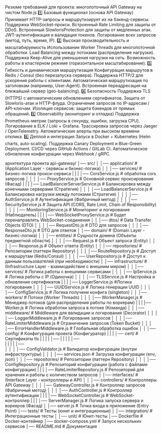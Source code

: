 Резюме требований для проекта: многопоточный API Gateway на чистом Node.js
1️⃣ Базовый функционал (основа API Gateway)
Принимает HTTP-запросы и маршрутизирует их на бэкенд-сервисы.
Поддержка WebSocket-прокси.
Встроенный Rate Limiting для защиты от DDoS.
Встроенный SlowlorisProtection для защиты от медленных атак.
JWT-аутентификация и валидация токенов.
Логирование всех запросов (метод, путь, время, IP).
2️⃣ Высокая производительность и масштабируемость
Использование Worker Threads для многопоточной обработки.
Load Balancing между потоками (распределение нагрузки).
Поддержка Keep-Alive для уменьшения нагрузки на сеть.
Возможность работы в кластерном режиме (горизонтальное масштабирование).
3️⃣ Гибкость и динамическая маршрутизация
Конфигурация маршрутов в Redis / Consul (без перезапуска сервера).
Поддержка HTTP/2 для ускорения работы с клиентами.
Автоматическая маршрутизация по заголовкам (например, User-Agent).
Встроенная переадресация на ближайший сервер (geo-balancing).
4️⃣ Безопасность
Поддержка TLS (HTTPS) с автоматическим обновлением сертификатов.
Защита от Slowloris-атак и HTTP-флуда.
Ограничение запросов по IP-адресам / API-ключам.
Изоляция сервисов: защита бэкендов от прямых обращений.
5️⃣ Observability (мониторинг и отладка)
Поддержка Prometheus-метрик (запросы в секунду, ошибки, загрузка CPU).
Логирование в ELK / Loki + Grafana.
Трассировка запросов через Jaeger / OpenTelemetry.
Автоматические алерты при высоком времени отклика.
6️⃣ Деплой и интеграция
Запуск в Docker + Kubernetes (Helm charts, auto-scaling).
Поддержка Canary Deployment и Blue-Green Deployment.
CI/CD через GitHub Actions / GitLab CI.
Автоматическое обновление конфигурации через Webhook / gRPC.

архитектура проекта
api-gateway/
│── src/
│   │── application/                  # (Application Layer - сервисы и бизнес-логика)
│   │   │── services/                  # Бизнес-логика прокси-сервиса
|   |   |   │── CorsService.js          # обработка cors запросов
│   │   │   │── ProxyService.js         # Основной сервис проксирования (Фасад)
|   |   |   │── LoadBalancerServerService.js # Балансировка между конечными серверами (Стратегия)
│   │   │   │── LoadBalancerService.js  # Балансировка нагрузки между потоками (Стратегия)
│   │   │   │── AuthService.js          # Аутентификация (Фабричный метод)
│   │   │   │── SecurityService.js      # Защита API (CORS, Rate Limit, Chain of Responsibility)
│   │   │   │── MonitoringService.js    # Мониторинг и логирование (Наблюдатель)
|   |   |   │── WebSocketProxyService.js # Будет перенаправлять WebSocket-соединения
│   │   │── dtos/                       # Data Transfer Objects (DTO)
│   │   │   │── RequestDto.js           # DTO для запросов
│   │   │   │── ResponseDto.js          # DTO для ответов
│   │── domain/                         # (Domain Layer - бизнес-логика)
│   │   │── entities/                    # Сущности домена (Объекты предметной области)
│   │   │   │── Request.js               # Объект запроса (Entity)
│   │   │   │── Response.js              # Объект ответа (Entity)
│   │   │── repositories/                # Репозитории (паттерн Repository)
│   │   │   │── RouteRepository.js       # Доступ к маршрутам (Redis/Consul)
│   │   │   │── UserRepository.js        # Доступ к данным пользователей (при необходимости)
│   │── infrastructure/                  # (Infrastructure Layer - взаимодействие с внешним миром)
│   │   │── services/                     # Логика работы с внешними сервисами
│   │   │   │── IpService.js              # Логика работы с IP (Одиночка)
│   │   │   │── TLSService.js             # Настройка и обновление сертификатов
|   |   |   │── LoggerService.js          #Логика логирования
│   │   │   │── UUIDService.js            # Логика генерации UUID
│   │   │   │── ConfigService.js          # Логика получени конфига (singleton)
│   │   │── workers/                     # Потоки (Worker Threads)
│   │   │   │── WorkerManager.js          # Менеджер потоков (для распределения работы по воркерам)
|   |   |   |── Worker.js                   # Логика обработки запроса в потоке (Команда)
│   │   │── middleware/                   # Middleware для валидации и логирования (Decorator)
│   │   │   │── LoggerMiddleware.js       # Логирование запросов
│   │   │   │── RateLimiterMiddleware.js  # Ограничение запросов (Token Bucket)
│   │   │   │── ErrorHandlerMiddleware.js # Глобальная обработка ошибок
│   │   │── config/                       # Конфигурация проекта (Конфигуратор)
|   |   |   │── cert/                      # Сертификаты tls
|   |   |   |   │── 
|   |   |   |   │──  
|   |   |   |   │──  
│   │   │   │── ConfigValidator.js         # Валидатор конфигурации (внутри инфраструктуры)
│   │   │   │── services.json                 # Загрузка конфигурации (env, json)
│   │   │── repositories/                # Репозитории (паттерн Repository)
│   │   │   │── ConfigRepository.js      # Репозиторий конфигурации (работа с файлами конфигурации)
|   |   |   │── RateLimiterRepository.js   # Репозиторий для хранения и работы с количеством запросов
│   │── interfaces/                        # (Interface Layer - контроллеры и API)
│   │   │── controllers/                   # Контроллеры API Gateway
│   │   │   │── GatewayController.js       # Контроллер запросов (Фабричный метод)
│   │   │   │── AuthController.js          # Контроллер аутентификации
|   |   |   │── WebSocketController.js     # WebSocket-контроллер
|   |   |   │── ServerManager.js           # Логика запуска сервера и воркеров (Фасад)
│   │── server.js                           # Точка входа в приложение (Entry Point)
│── tests/                                  # Тесты (юнит и интеграционные)
│   │── integration/                        # Интеграционные тесты
│   │── unit/                               # Юнит-тесты
│── Dockerfile                              # Docker-контейнер
│── docker-compose.yml                      # Запуск нескольких сервисов
│── README.md                               # Документация
